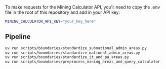 To make requests for the Mining Calculator API, you'll need to copy the .env file in the root of this repository and add in your API key:

```bash
MINING_CALCULATOR_API_KEY="your_key_here"
```

## Pipeline

```bash
uv run scripts/boundaries/standardize_subnational_admin_areas.py
uv run scripts/boundaries/standardize_national_admin_areas.py
uv run scripts/boundaries/standardize_it_and_pa_areas.py
uv run scripts/boundaries/preprocess_mining_areas_and_query_calculator.py
```

